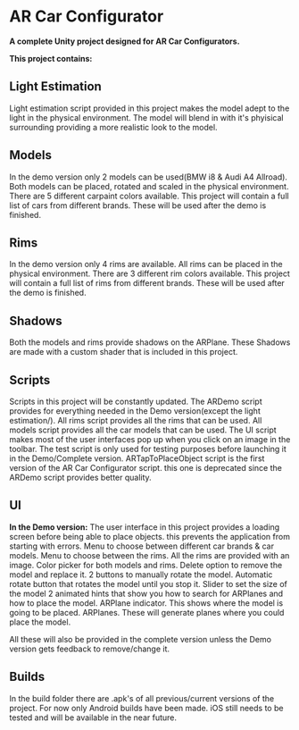 # AR Car Configurator

**A complete Unity project designed for AR Car Configurators.**

**This project contains:**

## Light Estimation

Light estimation script provided in this project makes the model adept to the light in the physical environment.
The model will blend in with it's phyisical surrounding providing a more realistic look to the model.

## Models

In the demo version only 2 models can be used(BMW i8 & Audi A4 Allroad).
Both models can be placed, rotated and scaled in the physical environment.
There are 5 different carpaint colors available.
This project will contain a full list of cars from different brands. These will be used after the demo is finished.

## Rims

In the demo version only 4 rims are available.
All rims can be placed in the physical environment.
There are 3 different rim colors available.
This project will contain a full list of rims from different brands. These will be used after the demo is finished.

## Shadows

Both the models and rims provide shadows on the ARPlane.
These Shadows are made with a custom shader that is included in this project.

## Scripts

Scripts in this project will be constantly updated. The ARDemo script provides for everything needed in the Demo version(except the light estimation/).
All rims script provides all the rims that can be used.
All models script provides all the car models that can be used.
The UI script makes most of the user interfaces pop up when you click on an image in the toolbar.
The test script is only used for testing purposes before launching it in the Demo/Complete version.
ARTapToPlaceObject script is the first version of the AR Car Configurator script. this one is deprecated since the ARDemo script provides better quality.

## UI

**In the Demo version:**
The user interface in this project provides a loading screen before being able to place objects. this prevents the application from starting with errors.
Menu to choose between different car brands & car models.
Menu to choose between the rims. All the rims are provided with an image.
Color picker for both models and rims.
Delete option to remove the model and replace it.
2 buttons to manually rotate the model.
Automatic rotate button that rotates the model until you stop it.
Slider to set the size of the model
2 animated hints that show you how to search for ARPlanes and how to place the model.
ARPlane indicator. This shows where the model is going to be placed.
ARPlanes. These will generate planes where you could place the model.

All these will also be provided in the complete version unless the Demo version gets feedback to remove/change it.

## Builds

In the build folder there are .apk's of all previous/current versions of the project.
For now only Android builds have been made. iOS still needs to be tested and will be available in the near future.